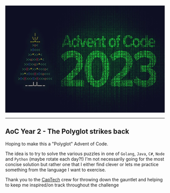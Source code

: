 <p align="center">
  <img width="600" height="338" src="./aoc-logo.jpg">
</p>

----
## AoC Year 2 - The Polyglot strikes back

Hoping to make this a "Polyglot" Advent of Code. 

The idea is to try to solve the various puzzles in one of `Golang`, `Java`, `C#`, `Node` and `Python`  (maybe rotate each day?!)  I'm not necessarily going for the most 
concise solution but rather one that I either find clever or lets me practice something from the language I want to exercise.

Thank you to the [CapTech](https://captechconsulting.com/) crew for throwing down the gauntlet and helping to keep me inspired/on track throughout the challenge
